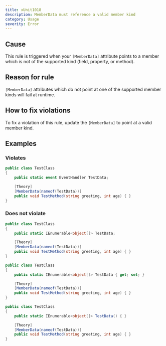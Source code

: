 ```yaml
---
title: xUnit1018
description: MemberData must reference a valid member kind
category: Usage
severity: Error
---
```


## Cause

This rule is triggered when your `[MemberData]` attribute points to a member which is not of the supported kind (field, property, or method).

## Reason for rule

`[MemberData]` attributes which do not point at one of the supported member kinds will fail at runtime.

## How to fix violations

To fix a violation of this rule, update the `[MemberData]` to point at a valid member kind.

## Examples

### Violates

```csharp
public class TestClass
{
	public static event EventHandler TestData;

	[Theory]
	[MemberData(nameof(TestData))]
	public void TestMethod(string greeting, int age) { }
}
```

### Does not violate

```csharp
public class TestClass
{
	public static IEnumerable<object[]> TestData;

	[Theory]
	[MemberData(nameof(TestData))]
	public void TestMethod(string greeting, int age) { }
}
```

```csharp
public class TestClass
{
	public static IEnumerable<object[]> TestData { get; set; }

	[Theory]
	[MemberData(nameof(TestData))]
	public void TestMethod(string greeting, int age) { }
}
```

```csharp
public class TestClass
{
	public static IEnumerable<object[]> TestData() { }

	[Theory]
	[MemberData(nameof(TestData))]
	public void TestMethod(string greeting, int age) { }
}
```
